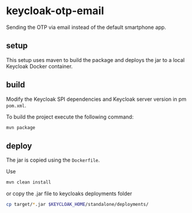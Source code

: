# keycloak-otp-email

Sending the OTP via email instead of the default smartphone app.
## setup

This setup uses maven to build the package and deploys the jar to a local Keycloak Docker container.

## build

Modify the Keycloak SPI dependencies and Keycloak server version in pm `pom.xml`.  

To build the project execute the following command:

```bash
mvn package
```

## deploy

The jar is copied using the `Dockerfile`.

Use
```bash
mvn clean install
```

or copy the .jar file to keycloaks deployments folder

```bash
cp target/*.jar $KEYCLOAK_HOME/standalone/deployments/
```
